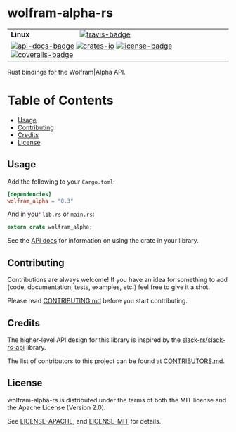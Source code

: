 # wolfram-alpha-rs

<table>
    <tr>
        <td><strong>Linux</strong></td>
        <td><a href="https://travis-ci.org/indiv0/wolfram-alpha-rs" title="Travis Build Status"><img src="https://travis-ci.org/indiv0/wolfram-alpha-rs.svg?branch=master" alt="travis-badge"></img></a></td>
    </tr>
    <tr>
        <td colspan="2">
            <a href="https://indiv0.github.io/wolfram-alpha-rs/wolfram_alpha" title="API Docs"><img src="https://img.shields.io/badge/API-docs-blue.svg" alt="api-docs-badge"></img></a>
            <a href="https://crates.io/crates/wolfram_alpha" title="Crates.io"><img src="https://img.shields.io/crates/v/wolfram_alpha.svg" alt="crates-io"></img></a>
            <a href="#license" title="License: MIT/Apache-2.0"><img src="https://img.shields.io/crates/l/wolfram_alpha.svg" alt="license-badge"></img></a>
            <a href="https://coveralls.io/github/indiv0/wolfram-alpha-rs?branch=master" title="Coverage Status"><img src="https://coveralls.io/repos/github/indiv0/wolfram-alpha-rs/badge.svg?branch=master" alt="coveralls-badge"></img></a>
        </td>
    </tr>
</table>

Rust bindings for the Wolfram|Alpha API.

# Table of Contents

* [Usage](#usage)
* [Contributing](#contributing)
* [Credits](#credits)
* [License](#license)

## Usage

Add the following to your `Cargo.toml`:

```toml
[dependencies]
wolfram_alpha = "0.3"
```

And in your `lib.rs` or `main.rs`:

```rust
extern crate wolfram_alpha;
```

See the [API docs][api-docs] for information on using the crate in your library.

## Contributing

Contributions are always welcome!
If you have an idea for something to add (code, documentation, tests, examples,
etc.) feel free to give it a shot.

Please read [CONTRIBUTING.md][contributing] before you start contributing.

## Credits

The higher-level API design for this library is inspired by the
[slack-rs/slack-rs-api](https://github.com/slack-rs/slack-rs-api) library.

The list of contributors to this project can be found at
[CONTRIBUTORS.md][contributors].

## License

wolfram-alpha-rs is distributed under the terms of both the MIT license and the
Apache License (Version 2.0).

See [LICENSE-APACHE][license-apache], and [LICENSE-MIT][license-mit] for details.

[api-docs]: https://indiv0.github.io/wolfram-alpha-rs/wolfram_alpha
[contributing]: https://github.com/indiv0/wolfram-alpha-rs/blob/master/CONTRIBUTING.md "Contribution Guide"
[contributors]: https://github.com/indiv0/wolfram-alpha-rs/blob/master/CONTRIBUTORS.md "List of Contributors"
[license-apache]: https://github.com/indiv0/wolfram-alpha-rs/blob/master/LICENSE-APACHE "Apache-2.0 License"
[license-mit]: https://github.com/indiv0/wolfram-alpha-rs/blob/master/LICENSE-MIT "MIT License"
